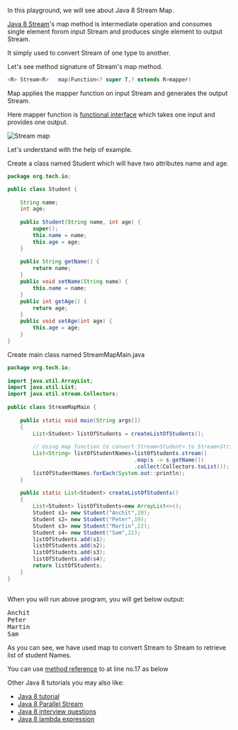 In this playground, we will see about Java 8 Stream Map.

<a href="https://java2blog.com/java-8-stream/" target="_blank" rel="noopener noreferrer">Java 8 Stream</a>'s map method is intermediate operation and consumes single element forom input Stream and produces single element to output Stream.

It simply used to convert Stream of one type to another.

Let's see method signature of Stream's map method.

```java
<R> Stream<R>	map(Function<? super T,? extends R>mapper)
```
Map applies the mapper function on input Stream and generates the output Stream.

Here mapper function is <a href="https://java2blog.com/java-8-functional-interface-example/" target="_blank" rel="noopener noreferrer">functional interface</a> which takes one input and provides one output.

![Stream map](https://java2blog.com/wp-content/uploads/2020/10/StreamMap.jpg)

Let's understand with the help of example.

Create a class named Student which will have two attributes name and age.
```java
package org.tech.io;

public class Student {
	
	String name;
	int age;
	
	public Student(String name, int age) {
		super();
		this.name = name;
		this.age = age;
	}
	
	public String getName() {
		return name;
	}
	public void setName(String name) {
		this.name = name;
	}
	public int getAge() {
		return age;
	}
	public void setAge(int age) {
		this.age = age;
	}
}

```
Create main class named StreamMapMain.java
```java
package org.tech.io;
 
import java.util.ArrayList;
import java.util.List;
import java.util.stream.Collectors;
 
public class StreamMapMain {
 
	public static void main(String args[])
	{
		List<Student> listOfStudents = createListOfStudents();
		
		// Using map function to convert Stream<Student> to Stream<String>
		List<String> listOfStudentNames=listOfStudents.stream()
										.map(s -> s.getName()) 
										.collect(Collectors.toList());
		listOfStudentNames.forEach(System.out::println);
	}		
	
	public static List<Student> createListOfStudents()
	{
		List<Student> listOfStudents=new ArrayList<>();
		Student s1= new Student("Anchit",20);
		Student s2= new Student("Peter",19);
		Student s3= new Student("Martin",22);
		Student s4= new Student("Sam",21);
		listOfStudents.add(s1);
		listOfStudents.add(s2);
		listOfStudents.add(s3);
		listOfStudents.add(s4);
		return listOfStudents;
	}
}
 
```
When you will run above program, you will get below output:
<pre>
Anchit
Peter
Martin
Sam
</pre>
As you can see, we have used map to convert Stream<Student> to Stream<String> to retrieve list of student Names.

You can use <a href="https://java2blog.com/java-8-method-reference/" target="_blank" rel="noopener noreferrer">method reference</a> to at line no.17 as below

Other Java 8 tutorials you may also like:
<ul>
<li><a href="https://java2blog.com/java-8-tutorial/" target="_blank" rel="noopener noreferrer">Java 8 tutorial</a></li>
<li><a href="https://java2blog.com/java-8-parallel-stream/" target="_blank" rel="noopener noreferrer">Java 8 Parallel Stream</a></li>
<li><a href="https://java2blog.com/java-8-interview-questions/" target="_blank" rel="noopener noreferrer">Java 8 interview questions</a></li>
<li><a href="https://java2blog.com/lambda-expressions-in-java-8/" target="_blank" rel="noopener noreferrer">Java 8 lambda expression</a></li>
</ul>

